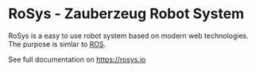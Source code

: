 # RoSys - Zauberzeug Robot System

RoSys is a easy to use robot system based on modern web technologies. The purpose is simlar to [ROS](https://www.ros.org/).

See full documentation on https://rosys.io
